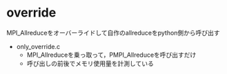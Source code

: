# override

MPI_Allreduceをオーバーライドして自作のallreduceをpython側から呼び出す

- only_override.c
    - MPI_Allreduceを乗っ取って，PMPI_Allreduceを呼び出すだけ
    - 呼び出しの前後でメモリ使用量を計測している

